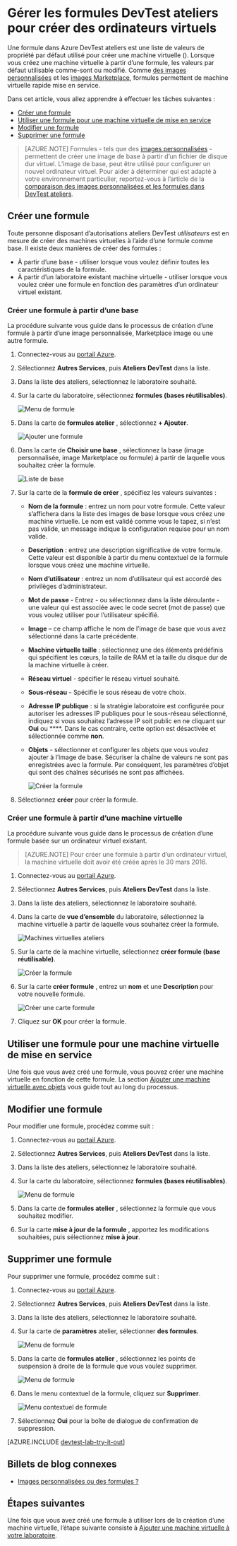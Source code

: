 <properties
    pageTitle="Gérer les formules dans Azure DevTest ateliers pour créer des machines virtuelles | Microsoft Azure"
    description="Découvrez comment créer, mettre à jour et supprimer des formules Azure DevTest ateliers et les utiliser pour créer de nouvelles machines virtuelles."
    services="devtest-lab,virtual-machines"
    documentationCenter="na"
    authors="tomarcher"
    manager="douge"
    editor=""/>

<tags
    ms.service="devtest-lab"
    ms.workload="na"
    ms.tgt_pltfrm="na"
    ms.devlang="na"
    ms.topic="article"
    ms.date="08/30/2016"
    ms.author="tarcher"/>

# <a name="manage-devtest-labs-formulas-to-create-vms"></a>Gérer les formules DevTest ateliers pour créer des ordinateurs virtuels

Une formule dans Azure DevTest ateliers est une liste de valeurs de propriété par défaut utilisé pour créer une machine virtuelle (). Lorsque vous créez une machine virtuelle à partir d’une formule, les valeurs par défaut utilisable comme-sont ou modifié. Comme [des images personnalisées](./devtest-lab-create-template.md) et les [images Marketplace](./devtest-lab-configure-marketplace-images.md), formules permettent de machine virtuelle rapide mise en service.  

Dans cet article, vous allez apprendre à effectuer les tâches suivantes :

- [Créer une formule](#create-a-formula)
- [Utiliser une formule pour une machine virtuelle de mise en service](#use-a-formula-to-provision-a-vm)
- [Modifier une formule](#modify-a-formula)
- [Supprimer une formule](#delete-a-formula)

> [AZURE.NOTE] Formules - tels que des [images personnalisées](./devtest-lab-create-template.md) - permettent de créer une image de base à partir d’un fichier de disque dur virtuel. L’image de base, peut être utilisé pour configurer un nouvel ordinateur virtuel. Pour aider à déterminer qui est adapté à votre environnement particulier, reportez-vous à l’article de la [comparaison des images personnalisées et les formules dans DevTest ateliers](./devtest-lab-comparing-vm-base-image-types.md).

## <a name="create-a-formula"></a>Créer une formule
Toute personne disposant d’autorisations ateliers DevTest *utilisateurs* est en mesure de créer des machines virtuelles à l’aide d’une formule comme base. Il existe deux manières de créer des formules : 

- À partir d’une base - utiliser lorsque vous voulez définir toutes les caractéristiques de la formule.
- À partir d’un laboratoire existant machine virtuelle - utiliser lorsque vous voulez créer une formule en fonction des paramètres d’un ordinateur virtuel existant.

### <a name="create-a-formula-from-a-base"></a>Créer une formule à partir d’une base
La procédure suivante vous guide dans le processus de création d’une formule à partir d’une image personnalisée, Marketplace image ou une autre formule.

1. Connectez-vous au [portail Azure](http://go.microsoft.com/fwlink/p/?LinkID=525040).

1. Sélectionnez **Autres Services**, puis **Ateliers DevTest** dans la liste.

1. Dans la liste des ateliers, sélectionnez le laboratoire souhaité.  

1. Sur la carte du laboratoire, sélectionnez **formules (bases réutilisables)**.

    ![Menu de formule](./media/devtest-lab-manage-formulas/lab-settings-formulas.png)

1. Dans la carte de **formules atelier** , sélectionnez **+ Ajouter**.

    ![Ajouter une formule](./media/devtest-lab-manage-formulas/add-formula.png)

1. Dans la carte de **Choisir une base** , sélectionnez la base (image personnalisée, image Marketplace ou formule) à partir de laquelle vous souhaitez créer la formule.

    ![Liste de base](./media/devtest-lab-manage-formulas/base-list.png)

1. Sur la carte de la **formule de créer** , spécifiez les valeurs suivantes :

    - **Nom de la formule** : entrez un nom pour votre formule. Cette valeur s’affichera dans la liste des images de base lorsque vous créez une machine virtuelle. Le nom est validé comme vous le tapez, si n’est pas valide, un message indique la configuration requise pour un nom valide.
    - **Description** : entrez une description significative de votre formule. Cette valeur est disponible à partir du menu contextuel de la formule lorsque vous créez une machine virtuelle.
    - **Nom d’utilisateur** : entrez un nom d’utilisateur qui est accordé des privilèges d’administrateur.
    - **Mot de passe** - Entrez - ou sélectionnez dans la liste déroulante - une valeur qui est associée avec le code secret (mot de passe) que vous voulez utiliser pour l’utilisateur spécifié.  
    - **Image** – ce champ affiche le nom de l’image de base que vous avez sélectionné dans la carte précédente. 
    - **Machine virtuelle taille** : sélectionnez une des éléments prédéfinis qui spécifient les cœurs, la taille de RAM et la taille du disque dur de la machine virtuelle à créer.
    - **Réseau virtuel** - spécifier le réseau virtuel souhaité.
    - **Sous-réseau** - Spécifie le sous réseau de votre choix.
    - **Adresse IP publique** : si la stratégie laboratoire est configurée pour autoriser les adresses IP publiques pour le sous-réseau sélectionné, indiquez si vous souhaitez l’adresse IP soit public en ne cliquant sur **Oui** ou ****. Dans le cas contraire, cette option est désactivée et sélectionnée comme **non**.
    - **Objets** - sélectionner et configurer les objets que vous voulez ajouter à l’image de base. Sécuriser la chaîne de valeurs ne sont pas enregistrées avec la formule. Par conséquent, les paramètres d’objet qui sont des chaînes sécurisés ne sont pas affichées. 

        ![Créer la formule](./media/devtest-lab-manage-formulas/create-formula.png)

1. Sélectionnez **créer** pour créer la formule.

### <a name="create-a-formula-from-a-vm"></a>Créer une formule à partir d’une machine virtuelle
La procédure suivante vous guide dans le processus de création d’une formule basée sur un ordinateur virtuel existant. 

> [AZURE.NOTE] Pour créer une formule à partir d’un ordinateur virtuel, la machine virtuelle doit avoir été créée après le 30 mars 2016. 

1. Connectez-vous au [portail Azure](http://go.microsoft.com/fwlink/p/?LinkID=525040).

1. Sélectionnez **Autres Services**, puis **Ateliers DevTest** dans la liste.

1. Dans la liste des ateliers, sélectionnez le laboratoire souhaité.  

1. Dans la carte de **vue d’ensemble** du laboratoire, sélectionnez la machine virtuelle à partir de laquelle vous souhaitez créer la formule.

    ![Machines virtuelles ateliers](./media/devtest-lab-manage-formulas/my-vms.png)

1. Sur la carte de la machine virtuelle, sélectionnez **créer formule (base réutilisable)**.

    ![Créer la formule](./media/devtest-lab-manage-formulas/create-formula-menu.png)

1. Sur la carte **créer formule** , entrez un **nom** et une **Description** pour votre nouvelle formule.

    ![Créer une carte formule](./media/devtest-lab-manage-formulas/create-formula-blade.png)

1. Cliquez sur **OK** pour créer la formule.

## <a name="use-a-formula-to-provision-a-vm"></a>Utiliser une formule pour une machine virtuelle de mise en service
Une fois que vous avez créé une formule, vous pouvez créer une machine virtuelle en fonction de cette formule. La section [Ajouter une machine virtuelle avec objets](devtest-lab-add-vm-with-artifacts.md#add-a-vm-with-artifacts) vous guide tout au long du processus.

## <a name="modify-a-formula"></a>Modifier une formule
Pour modifier une formule, procédez comme suit :

1. Connectez-vous au [portail Azure](http://go.microsoft.com/fwlink/p/?LinkID=525040).

1. Sélectionnez **Autres Services**, puis **Ateliers DevTest** dans la liste.

1. Dans la liste des ateliers, sélectionnez le laboratoire souhaité.  

1. Sur la carte du laboratoire, sélectionnez **formules (bases réutilisables)**.

    ![Menu de formule](./media/devtest-lab-manage-formulas/lab-settings-formulas.png)

1. Dans la carte de **formules atelier** , sélectionnez la formule que vous souhaitez modifier.

1. Sur la carte **mise à jour de la formule** , apportez les modifications souhaitées, puis sélectionnez **mise à jour**.

## <a name="delete-a-formula"></a>Supprimer une formule 
Pour supprimer une formule, procédez comme suit :

1. Connectez-vous au [portail Azure](http://go.microsoft.com/fwlink/p/?LinkID=525040).

1. Sélectionnez **Autres Services**, puis **Ateliers DevTest** dans la liste.

1. Dans la liste des ateliers, sélectionnez le laboratoire souhaité.  

1. Sur la carte de **paramètres** atelier, sélectionner **des formules**.

    ![Menu de formule](./media/devtest-lab-manage-formulas/lab-settings-formulas.png)

1. Dans la carte de **formules atelier** , sélectionnez les points de suspension à droite de la formule que vous voulez supprimer.

    ![Menu de formule](./media/devtest-lab-manage-formulas/lab-formulas-blade.png)

1. Dans le menu contextuel de la formule, cliquez sur **Supprimer**.

    ![Menu contextuel de formule](./media/devtest-lab-manage-formulas/formula-delete-context-menu.png)

1. Sélectionnez **Oui** pour la boîte de dialogue de confirmation de suppression.

[AZURE.INCLUDE [devtest-lab-try-it-out](../../includes/devtest-lab-try-it-out.md)]

## <a name="related-blog-posts"></a>Billets de blog connexes

- [Images personnalisées ou des formules ?](https://blogs.msdn.microsoft.com/devtestlab/2016/04/06/custom-images-or-formulas/)

## <a name="next-steps"></a>Étapes suivantes
Une fois que vous avez créé une formule à utiliser lors de la création d’une machine virtuelle, l’étape suivante consiste à [Ajouter une machine virtuelle à votre laboratoire](./devtest-lab-add-vm-with-artifacts.md).